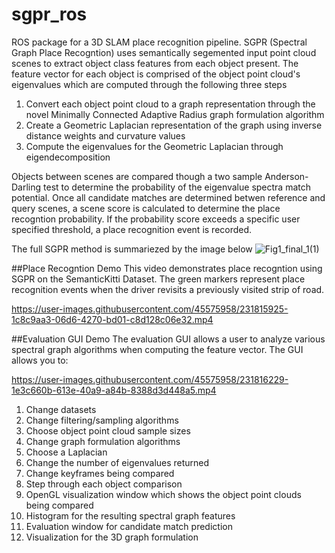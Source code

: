 # sgpr_ros
ROS package for a 3D SLAM place recognition pipeline. SGPR (Spectral Graph Place Recogntion) uses semantically segemented input point cloud scenes to extract object class features from each object present. The feature vector for each object is comprised of the object point cloud's eigenvalues which are computed through the following three steps

1. Convert each object point cloud to a graph representation through the novel Minimally Connected Adaptive Radius graph formulation algorithm
2. Create a Geometric Laplacian representation of the graph using inverse distance weights and curvature values
3. Compute the eigenvalues for the Geometric Laplacian through eigendecomposition

Objects between scenes are compared though a two sample Anderson-Darling test to determine the probability of the eigenvalue spectra match potential. Once all candidate matches are determined betwen reference and query scenes, a scene score is calculated to determine the place recogntion probability. If the probability score exceeds a specific user specified threshold, a place recognition event is recorded.

The full SGPR method is summariezed by the image below
![Fig1_final_1(1)](https://user-images.githubusercontent.com/45575958/231811520-7f5480e3-9d93-4d66-bad4-7b66da0cdf38.png)

##Place Recogntion Demo
This video demonstrates place recogntion using SGPR on the SemanticKitti Dataset. The green markers represent place recognition events when the driver revisits a previously visited strip of road.

https://user-images.githubusercontent.com/45575958/231815925-1c8c9aa3-06d6-4270-bd01-c8d128c06e32.mp4

##Evaluation GUI Demo
The evaluation GUI allows a user to analyze various spectral graph algorithms when computing the feature vector. The GUI allows you to:

https://user-images.githubusercontent.com/45575958/231816229-1e3c660b-613e-40a9-a84b-8388d3d448a5.mp4

1. Change datasets
2. Change filtering/sampling algorithms
3. Choose object point cloud sample sizes
4. Change graph formulation algorithms
5. Choose a Laplacian
6. Change the number of eigenvalues returned
7. Change keyframes being compared
8. Step through each object comparison
9. OpenGL visualization window which shows the object point clouds being compared
10. Histogram for the resulting spectral graph features
11. Evaluation window for candidate match prediction
12. Visualization for the 3D graph formulation
